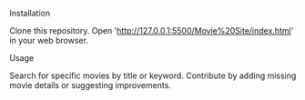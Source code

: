 Installation

Clone this repository.
Open 'http://127.0.0.1:5500/Movie%20Site/index.html' in your web browser.

Usage

Search for specific movies by title or keyword.
Contribute by adding missing movie details or suggesting improvements.
